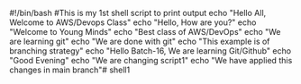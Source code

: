 #!/bin/bash
#This is my 1st shell script to print output
echo "Hello All, Welcome to AWS/Devops Class"
echo "Hello, How are you?"
echo "Welcome to Young Minds"
echo "Best class of AWS/DevOps"
echo "We are learning git"
echo "We are done with git"
echo "This example is of branching strategy"
echo "Hello Batch-16, We are learning Git/Github"
echo "Good Evening"
echo "We are changing script1"
echo "We have applied this changes in main branch"# shell1
